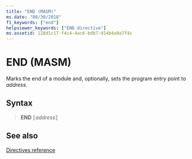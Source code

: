 ```yaml
---
title: "END (MASM)"
ms.date: "08/30/2018"
f1_keywords: ["end"]
helpviewer_keywords: ["END directive"]
ms.assetid: 128d1c17-f4c4-4ac6-bdb7-d14b4a9a7f4c
---
```

# END (MASM)

Marks the end of a module and, optionally, sets the program entry point to *address*.

## Syntax

> **END** ⟦*address*⟧

## See also

[Directives reference](directives-reference.md)
